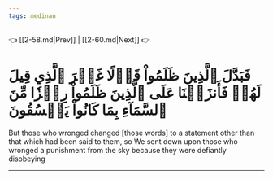 ```yaml
---
tags: medinan
---
```


👈 [[2-58.md|Prev]] | [[2-60.md|Next]] 👉

# فَبَدَّلَ ٱلَّذِينَ ظَلَمُواْ قَوۡلًا غَيۡرَ ٱلَّذِي قِيلَ لَهُمۡ فَأَنزَلۡنَا عَلَى ٱلَّذِينَ ظَلَمُواْ رِجۡزٗا مِّنَ ٱلسَّمَآءِ بِمَا كَانُواْ يَفۡسُقُونَ

But those who wronged changed [those words] to a statement other than that which had been said to them, so We sent down upon those who wronged a punishment from the sky because they were defiantly disobeying

---

